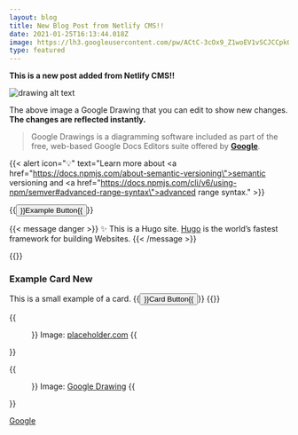 ```yaml
---
layout: blog
title: New Blog Post from Netlify CMS!!
date: 2021-01-25T16:13:44.018Z
image: https://lh3.googleusercontent.com/pw/ACtC-3cOx9_Z1woEV1vSCJCCpkQQ9-iY39f1GAYrKzpJ1qyzx2JC4ZSZasKlzHEafR40Lvw0DnJ8nwVwcY2pmqXJP69Wyf6Ls3mgIzlfzHRAf-SKIniJ8mZ-GbEQJ6wToC4yRgOBPNJBSs_WLF9GwMvYBix57g=w800-h500-no
type: featured
---
```

**This is a new post added from Netlify CMS!!**

![drawing alt text](https://docs.google.com/drawings/d/1m5MX9pPRsB4XjpcVC5tfECaJwCRAAWT-VoTQtDHTVrU/export/png)



The above image a Google Drawing that you can edit to show new changes. **The changes are reflected instantly.**

> Google Drawings is a diagramming software included as part of the free, web-based Google Docs Editors suite offered by **[Google](https://g.co/kgs/kVZimY)**.

{{< alert icon="💡" text="Learn more about <a href=\"https://docs.npmjs.com/about-semantic-versioning\">semantic versioning</a> and <a href=\"https://docs.npmjs.com/cli/v6/using-npm/semver#advanced-range-syntax\">advanced range syntax</a>." >}}

{{<button class="button button-outline-primary btn-lg mt-4 mb-4" href="https://www.google.com/" target="_blank">}}Example Button{{</button>}}

{{< message danger >}}
✨ This is a Hugo site. <a href="https://gohugo.io/" target="_blank">Hugo</a> is the world’s fastest framework for building Websites.
{{< /message >}}

{{<card class="shadow" markdownify="true">}}
### Example Card <span class="badge badge-secondary">New</span>
This is a small <span class="badge badge-primary">example</span> of a card.
{{<button class="button button-outline-primary btn-lg mt-4 mb-4" href="https://www.google.com/" target="_blank">}}Card Button{{</button>}}
{{</card>}}

{{<figure src="https://via.placeholder.com/720x480">}}
Image: [placeholder.com](https://placeholder.com)
{{</figure>}}

{{<figure src="https://docs.google.com/drawings/d/1m5MX9pPRsB4XjpcVC5tfECaJwCRAAWT-VoTQtDHTVrU/export/png">}}
Image: [Google Drawing](https://docs.google.com)
{{</figure>}}

<a href="https://www.google.com/" target="_blank">Google</a>